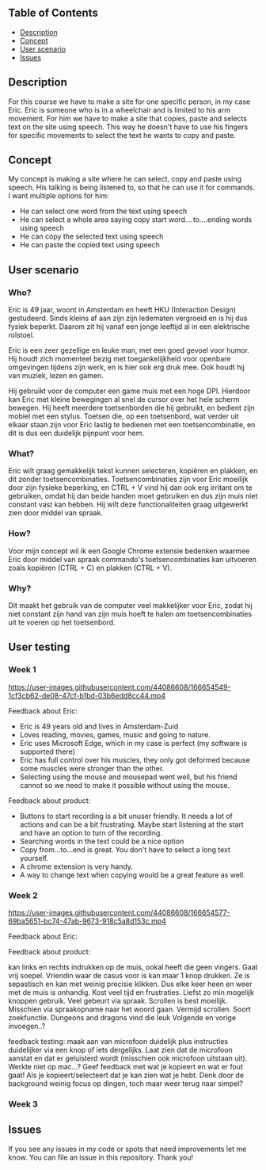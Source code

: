 ## Table of Contents
- [Description](#description)
- [Concept](#concept)
- [User scenario](#User)
- [Issues](#Issues)

## Description
For this course we have to make a site for one specific person, in my case Eric. Eric is someone who is in a wheelchair and is limited to his arm movement. For him we have to make a site that copies, paste and selects text on the site using speech. This way he doesn't have to use his fingers for specific movements to select the text he wants to copy and paste. 

## Concept
My concept is making a site where he can select, copy and paste using speech. His talking is being listened to, so that he can use it for commands. I want multiple options for him:
- He can select one word from the text using speech
- He can select a whole area saying copy start word....to....ending words using speech
- He can copy the selected text using speech
- He can paste the copied text using speech

## User scenario <a name="User">
### Who?
Eric is 49 jaar, woont in Amsterdam en heeft HKU (Interaction Design) gestudeerd. Sinds kleins af aan zijn zijn ledematen vergroeid en is hij dus fysiek beperkt. Daarom zit hij vanaf een jonge leeftijd al in een elektrische rolstoel.

Eric is een zeer gezellige en leuke man, met een goed gevoel voor humor. Hij houdt zich momenteel bezig met toegankelijkheid voor openbare omgevingen tijdens zijn werk, en is hier ook erg druk mee. Ook houdt hij van muziek, lezen en gamen.

Hij gebruikt voor de computer een game muis met een hoge DPI. Hierdoor kan Eric met kleine bewegingen al snel de cursor over het hele scherm bewegen. Hij heeft meerdere toetsenborden die hij gebruikt, en bedient zijn mobiel met een stylus. Toetsen die, op een toetsenbord, wat verder uit elkaar staan zijn voor Eric lastig te bedienen met een toetsencombinatie, en dit is dus een duidelijk pijnpunt voor hem.

### What?
Eric wilt graag gemakkelijk tekst kunnen selecteren, kopiëren en plakken, en dit zonder toetsencombinaties. Toetsencombinaties zijn voor Eric moeilijk door zijn fysieke beperking, en CTRL + V vind hij dan ook erg irritant om te gebruiken, omdat hij dan beide handen moet gebruiken en dus zijn muis niet constant vast kan hebben. Hij wilt deze functionaliteiten graag uitgewerkt zien door middel van spraak.

### How?
Voor mijn concept wil ik een Google Chrome extensie bedenken waarmee Eric door middel van spraak commando's toetsencombinaties kan uitvoeren zoals kopiëren (CTRL + C) en plakken (CTRL + V).

### Why?
Dit maakt het gebruik van de computer veel makkelijker voor Eric, zodat hij niet constant zijn hand van zijn muis hoeft te halen om toetsencombinaties uit te voeren op het toetsenbord.

  
## User testing
  
### Week 1

https://user-images.githubusercontent.com/44086608/166654549-1cf3cb62-de08-47cf-b1bd-03b6edd8cc44.mp4
  
Feedback about Eric:
  - Eric is 49 years old and lives in Amsterdam-Zuid
  - Loves reading, movies, games, music and going to nature.
  - Eric uses Microsoft Edge, which in my case is perfect (my software is supported there)
  - Eric has full control over his muscles, they only got deformed because some muscles were stronger than the other. 
  - Selecting using the mouse and mousepad went well, but his friend cannot so we need to make it possible without using the mouse. 
  

Feedback about product:
  - Buttons to start recording is a bit unuser friendly. It needs a lot of actions and can be a bit frustrating. Maybe start listening at the start and have an option to turn of the recording. 
 - Searching words in the text could be a nice option
  - Copy from...to...end is great. You don't have to select a long text yourself. 
  - A chrome extension is very handy. 
  - A way to change text when copying would be a great feature as well. 

### Week 2
  
https://user-images.githubusercontent.com/44086608/166654577-69ba5651-bc74-47ab-9673-918c5a8d153c.mp4

Feedback about Eric:
  

Feedback about product:

  
kan links en rechts indrukken op de muis, ookal heeft die geen vingers. Gaat vrij soepel. 
Vriendin waar de casus voor is kan maar 1 knop drukken. Ze is sepastisch en kan met weinig precisie klikken. Dus elke keer heen en weer met de muis is onhandig. Kost veel tijd en frustraties. Liefst zo min mogelijk knoppen gebruik. Veel gebeurt via spraak. 
Scrollen is best moeilijk. Misschien via spraakopname naar het woord gaan. Vermijd scrollen. Soort zoekfunctie. 
Dungeons and dragons vind die leuk
Volgende en vorige invoegen..?

feedback testing:
maak aan van microfoon duidelijk plus instructies duidelijker via een knop of iets dergelijks.
Laat zien dat de microfoon aanstat en dat er geluisterd wordt (misschien ook microfoon uitstaan uit).
Werkte niet op mac...?
Geef feedback met wat je kopieert en wat er fout gaat!
Als je kopieert/selecteert dat je kan zien wat je hebt. 
Denk door de background weinig focus op dingen, toch maar weer terug naar simpel?


### Week 3
  
  
  
  
  
  
## Issues <a name="Issues">
If you see any issues in my code or spots that need improvements let me know. You can file an issue in this repository. Thank you!






